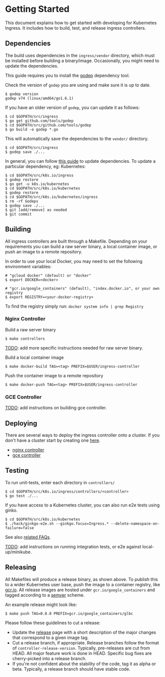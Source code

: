 # Getting Started

This document explains how to get started with developing for Kubernetes Ingress.
It includes how to build, test, and release ingress controllers.

## Dependencies

The build uses dependencies in the `ingress/vendor` directory, which
must be installed before building a binary/image. Occasionally, you
might need to update the dependencies. 

This guide requires you to install the [godep](https://github.com/tools/godep) dependency
tool.

Check the version of `godep` you are using and make sure it is up to date.
```console
$ godep version
godep v74 (linux/amd64/go1.6.1)
```

If you have an older version of `godep`, you can update it as follows:
```console
$ cd $GOPATH/src/ingress
$ go get github.com/tools/godep
$ cd $GOPATH/src/github.com/tools/godep
$ go build -o godep *.go
```

This will automatically save the dependencies to the `vendor/` directory.
```console
$ cd $GOPATH/src/ingress
$ godep save ./...
```

In general, you can follow [this guide](https://github.com/kubernetes/kubernetes/blob/release-1.5/docs/devel/godep.md#using-godep-to-manage-dependencies) to update dependencies.
To update a particular dependency, eg: Kubernetes:
```console
$ cd $GOPATH/src/k8s.io/ingress
$ godep restore
$ go get -u k8s.io/kubernetes
$ cd $GOPATH/src/k8s.io/kubernetes
$ godep restore
$ cd $GOPATH/src/k8s.io/kubernetes/ingress
$ rm -rf Godeps
$ godep save ./...
$ git [add/remove] as needed
$ git commit
```

## Building

All ingress controllers are built through a Makefile. Depending on your
requirements you can build a raw server binary, a local container image,
or push an image to a remote repository.

In order to use your local Docker, you may need to set the following environment variables:
```console
# "gcloud docker" (default) or "docker"
$ export DOCKER=<docker>

# "gcr.io/google_containers" (default), "index.docker.io", or your own registry
$ export REGISTRY=<your-docker-registry>
```
To find the registry simply run: `docker system info | grep Registry`

### Nginx Controller

Build a raw server binary
```console
$ make controllers
```

[TODO](https://github.com/kubernetes/ingress/issues/387): add more specific instructions needed for raw server binary.

Build a local container image
```console
$ make docker-build TAG=<tag> PREFIX=$USER/ingress-controller
```

Push the container image to a remote repository
```console
$ make docker-push TAG=<tag> PREFIX=$USER/ingress-controller
```

### GCE Controller

[TODO](https://github.com/kubernetes/ingress/issues/387): add instructions on building gce controller.

## Deploying

There are several ways to deploy the ingress controller onto a cluster. If you don't have a cluster start by
creating one [here](setup-cluster.md).

* [nginx controller](../../examples/deployment/nginx/README.md)
* [gce controller](../../examples/deployment/gce/README.md)

## Testing

To run unit-tests, enter each directory in `controllers/`
```console
$ cd $GOPATH/src/k8s.io/ingress/controllers/<controller>
$ go test ./...
```

If you have access to a Kubernetes cluster, you can also run e2e tests using ginko.
```console
$ cd $GOPATH/src/k8s.io/kubernetes
$ ./hack/ginkgo-e2e.sh --ginkgo.focus=Ingress.* --delete-namespace-on-failure=false
```

See also [related FAQs](../faq#how-are-the-ingress-controllers-tested).

[TODO](https://github.com/kubernetes/ingress/issues/5): add instructions on running integration tests, or e2e against
local-up/minikube.

## Releasing

All Makefiles will produce a release binary, as shown above. To publish this
to a wider Kubernetes user base, push the image to a container registry, like
[gcr.io](https://cloud.google.com/container-registry/). All release images are hosted under `gcr.io/google_containers` and
tagged according to a [semver](http://semver.org/) scheme.

An example release might look like:
```
$ make push TAG=0.8.0 PREFIX=gcr.io/google_containers/glbc
```

Please follow these guidelines to cut a release:

* Update the [release](https://help.github.com/articles/creating-releases/getting_started.md)
page with a short description of the major changes that correspond to a given
image tag.
* Cut a release branch, if appropriate. Release branches follow the format of
`controller-release-version`. Typically, pre-releases are cut from HEAD.
All major feature work is done in HEAD. Specific bug fixes are
cherry-picked into a release branch.
* If you're not confident about the stability of the code, tag it as
alpha or beta. Typically, a release branch should have stable code.


